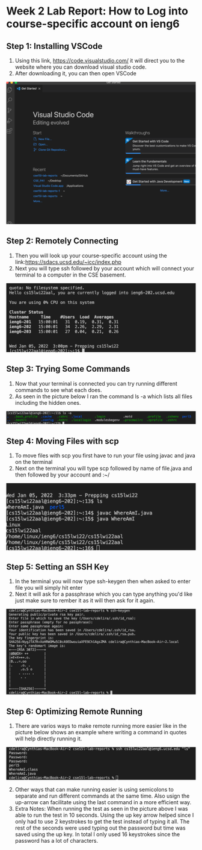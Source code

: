 # Week 2 Lab Report: How to Log into course-specific account on ieng6

## Step 1: Installing VSCode
  1. Using this link, https://code.visualstudio.com/ it will direct you to the website where you can download visual studio code.
  2. After downloading it, you can then open VSCode
 
  ![alt text](VSCode.png)

## Step 2: Remotely Connecting
  1. Then you will look up your course-specific account using the link:https://sdacs.ucsd.edu/~icc/index.php
  2. Next you will type ssh followed by your account which will connect your terminal to a computer in the CSE basement.

  ![alt text](RemoteConnecting.png)

## Step 3: Trying Some Commands

  1. Now that your terminal is connected you can try running different commands to see what each does.
  2. As seen in the picture below I ran the command ls -a which lists all files including the hidden ones.

  ![alt text](Commands.png)

## Step 4: Moving Files with scp

  1. To move files with scp you first have to run your file using javac and java on the terminal
  2. Next on the terminal you will type scp followed by name of file.java and then followed by your account and :~/

  ![alt text](SSH.png)

## Step 5: Setting an SSH Key

  1. In the terminal you will now type ssh-keygen then when asked to enter file you will simply hit enter
  2. Next it will ask for a passphrase which you can type anything you'd like just make sure to rember it as it will then ask for it again.

  ![alt text](SSHKey.png)

## Step 6: Optimizing Remote Running

  1. There are varios ways to make remote running more easier like in the picture below shows an example where writing a command in quotes will help directly running it.

  ![alt text](LastStep.png)

  2. Other ways that can make running easier is using semicolons to separate and run different commands at the same time. Also usign the up-arrow can facilitate using the last command in a more efficient way.
  3. Extra Notes:
   When running the test as seen in the picture above I was able to run the test in 10 seconds. Using the up key arrow helped since I only had      to use 2 keystrokes to get the test instead of typing it all. The rest of the seconds were used typing out the password but time was saved      using the up key. In total I only used 16 keystrokes since the password has a lot of characters.



